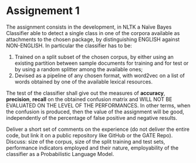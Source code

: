 # Assignement 1
The assignment consists in the development, in NLTK a Naïve Bayes Classifier able to detect a single class in one of the corpora available as attachments to the chosen package, by distinguishing ENGLISH against NON-ENGLISH. In particular the classifier has to be:

1. Trained on a split subset of the chosen corpus, by either using an existing partition between sample documents for training and for test or by using a random splitter among the available ones;
2. Devised as a pipeline of any chosen format, with word2vec on a list of words obtained by one of the available lexical resources.

The test of the classifier shall give out the measures of **accuracy**, **precision**, **recall** on the obtained confusion matrix and WILL NOT BE EVALUATED ON THE LEVEL OF THE PERFORMANCES. In other terms, when the confusion is produced, then the value of the assignment will be good, independently of the percentage of false positive and negative results.

Deliver a short set of comments on the experience (do not deliver the entire code, but link it on a public repository like GitHub or the GATE Repo). Discuss: size of the corpus, size of the split training and test sets, performance indicators employed and their nature, employability of the classifier as a Probabilistic Language Model.